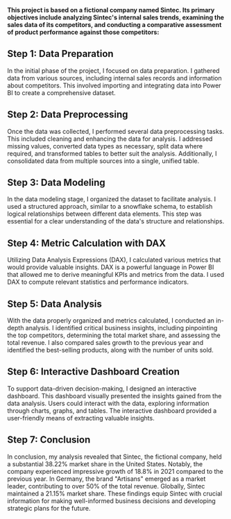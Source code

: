 <p> <b>This project is based on  a fictional company named Sintec. Its primary objectives include analyzing Sintec's internal sales trends, examining the sales data of its competitors, and conducting a comparative assessment of product performance against those competitors:</b> </p>

<h2>Step 1: Data Preparation</h2>
In the initial phase of the project, I focused on data preparation. I gathered data from various sources, including internal sales records and information about competitors. This involved importing and integrating data into Power BI to create a comprehensive dataset.

<h2>Step 2: Data Preprocessing </h2>
Once the data was collected, I performed several data preprocessing tasks. This included cleaning and enhancing the data for analysis. I addressed missing values, converted data types as necessary, split data where required, and transformed tables to better suit the analysis. Additionally, I consolidated data from multiple sources into a single, unified table.

<h2>Step 3: Data Modeling </h2>
In the data modeling stage, I organized the dataset to facilitate analysis. I used a structured approach, similar to a snowflake schema, to establish logical relationships between different data elements. This step was essential for a clear understanding of the data's structure and relationships.

<h2>Step 4: Metric Calculation with DAX </h2>
Utilizing Data Analysis Expressions (DAX), I calculated various metrics that would provide valuable insights. DAX is a powerful language in Power BI that allowed me to derive meaningful KPIs and metrics from the data. I used DAX to compute relevant statistics and performance indicators.

<h2>Step 5: Data Analysis </h2>
With the data properly organized and metrics calculated, I conducted an in-depth analysis. I identified critical business insights, including pinpointing the top competitors, determining the total market share, and assessing the total revenue. I also compared sales growth to the previous year and identified the best-selling products, along with the number of units sold.

<h2>Step 6: Interactive Dashboard Creation </h2>
To support data-driven decision-making, I designed an interactive dashboard. This dashboard visually presented the insights gained from the data analysis. Users could interact with the data, exploring information through charts, graphs, and tables. The interactive dashboard provided a user-friendly means of extracting valuable insights.

<h2>Step 7: Conclusion </h2>
In conclusion, my analysis revealed that Sintec, the fictional company, held a substantial 38.22% market share in the United States. Notably, the company experienced impressive growth of 18.8% in 2021 compared to the previous year. In Germany, the brand "Artisans" emerged as a market leader, contributing to over 50% of the total revenue. Globally, Sintec maintained a 21.15% market share. These findings equip Sintec with crucial information for making well-informed business decisions and developing strategic plans for the future.
